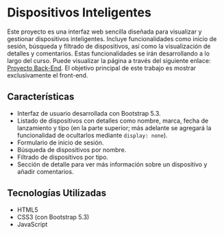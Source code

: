 # Dispositivos Inteligentes

Este proyecto es una interfaz web sencilla diseñada para visualizar y gestionar dispositivos inteligentes. Incluye funcionalidades como inicio de sesión, búsqueda y filtrado de dispositivos, así como la visualización de detalles y comentarios. Estas funcionalidades se irán desarrollando a lo largo del curso. Puede visualizar la página a través del siguiente enlace: [Proyecto Back-End](https://papautya.github.io/proyecto_back_end/). El objetivo principal de este trabajo es mostrar exclusivamente el front-end.

## Características
- Interfaz de usuario desarrollada con Bootstrap 5.3.
- Listado de dispositivos con detalles como nombre, marca, fecha de lanzamiento y tipo (en la parte superior; más adelante se agregará la funcionalidad de ocultarlos mediante `display: none`).
- Formulario de inicio de sesión.
- Búsqueda de dispositivos por nombre.
- Filtrado de dispositivos por tipo.
- Sección de detalle para ver más información sobre un dispositivo y añadir comentarios.

## Tecnologías Utilizadas
- HTML5
- CSS3 (con Bootstrap 5.3)
- JavaScript

